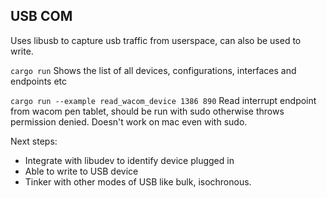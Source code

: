 ## USB COM
Uses libusb to capture usb traffic from userspace, can also be used to write.

```cargo run```
Shows the list of all devices, configurations, interfaces and endpoints etc

```cargo run --example read_wacom_device 1386 890```
Read interrupt endpoint from wacom pen tablet, should be run with sudo otherwise throws permission denied.
Doesn't work on mac even with sudo.

Next steps:
- Integrate with libudev to identify device plugged in
- Able to write to USB device
- Tinker with other modes of USB like bulk, isochronous.


